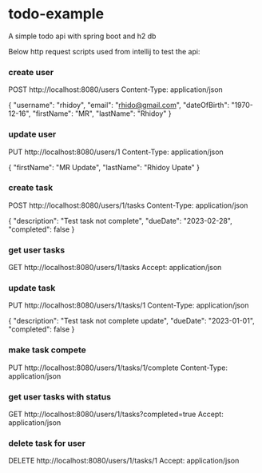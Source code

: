 # todo-example
A simple todo api with spring boot and h2 db

Below http request scripts used from intellij to test the api:

### create user
POST http://localhost:8080/users
Content-Type: application/json

{
  "username": "rhidoy",
  "email": "rhido@gmail.com",
  "dateOfBirth": "1970-12-16",
  "firstName": "MR",
  "lastName": "Rhidoy"
}

### update user
PUT http://localhost:8080/users/1
Content-Type: application/json

{
  "firstName": "MR Update",
  "lastName": "Rhidoy Upate"
}

### create task
POST http://localhost:8080/users/1/tasks
Content-Type: application/json

{
  "description": "Test task not complete",
  "dueDate": "2023-02-28",
  "completed": false
}

### get user tasks
GET http://localhost:8080/users/1/tasks
Accept: application/json

### update task
PUT http://localhost:8080/users/1/tasks/1
Content-Type: application/json

{
  "description": "Test task not complete update",
  "dueDate": "2023-01-01",
  "completed": false
}

### make task compete
PUT http://localhost:8080/users/1/tasks/1/complete
Content-Type: application/json

### get user tasks with status
GET http://localhost:8080/users/1/tasks?completed=true
Accept: application/json

### delete task for user
DELETE http://localhost:8080/users/1/tasks/1
Accept: application/json


